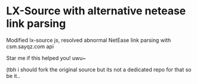 # LX-Source with alternative netease link parsing
Modified lx-source js, resolved abnormal NetEase link parsing with csm.sayqz.com api

Star me if this helped you! uwu~

(tbh i should fork the original source but its not a dedicated repo for that so be it..
